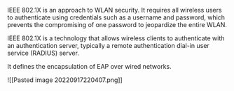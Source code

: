 IEEE 802.1X is an approach to WLAN security. It requires all wireless users to authenticate using credentials such as a username and password, which prevents the compromising of one password to jeopardize the entire WLAN.

IEEE 802.1X is a technology that allows wireless clients to authenticate with an authentication server, typically a remote authentication dial-in user service (RADIUS) server.

It defines the encapsulation of EAP over wired networks.

![[Pasted image 20220917220407.png]]